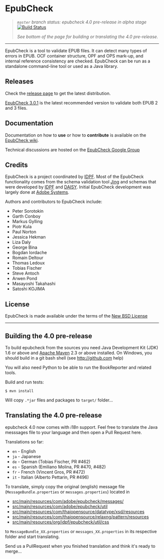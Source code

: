 EpubCheck
=========

> *`master` branch status: epubcheck 4.0 pre-release in alpha stage* [![Build Status](https://travis-ci.org/IDPF/epubcheck.svg?branch=master)](https://travis-ci.org/IDPF/epubcheck/)
>
> *See bottom of the page for building or translating the 4.0 pre-release.*

----

EpubCheck is a tool to validate EPUB files. It can detect many
types of errors in EPUB. OCF container structure, OPF and OPS mark-up,
and internal reference consistency are checked. EpubCheck can be run
as a standalone command-line tool or used as a Java library.


## Releases

Check the [release page](https://github.com/IDPF/epubcheck/releases) to get the latest distribution.

[EpubCheck 3.0.1](https://github.com/IDPF/epubcheck/releases/tag/v3.0.1) is the latest recommended version to validate both EPUB 2 and 3 files.


## Documentation

Documentation on how to **use** or how to **contribute** is available on the [EpubCheck wiki](https://github.com/IDPF/epubcheck/wiki).

Technical discussions are hosted on the [EpubCheck Google Group](https://groups.google.com/forum/#!forum/epubcheck)


## Credits

EpubCheck is a project coordinated by [IDPF](http://idpf.org/). Most of the EpubCheck functionality comes from the schema validation tool [Jing](http://www.thaiopensource.com/relaxng/jing.html) and schemas that were developed by [IDPF](http://www.idpf.org/) and [DAISY](http://www.daisy.org/). Initial EpubCheck development was largely done at [Adobe Systems](http://www.adobe.com/).

Authors and contributors to EpubCheck include:

 * Peter Sorotokin
 * Garth Conboy
 * Markus Gylling
 * Piotr Kula
 * Paul Norton
 * Jessica Hekman
 * Liza Daly
 * George Bina
 * Bogdan Iordache
 * Romain Deltour
 * Thomas Ledoux
 * Tobias Fischer
 * Steve Antoch
 * Arwen Pond
 * Masayoshi Takahashi
 * Satoshi KOJIMA

## License

EpubCheck is made available under the terms of the [New BSD License](http://opensource.org/licenses/BSD-3-Clause)

----

## Building the 4.0 pre-release

To build epubcheck from the sources you need Java Development Kit (JDK) 1.6 or above and [Apache Maven](http://maven.apache.org/) 2.3 or above installed.
On Windows, you should build in a git bash shell (see http://github.com help)

You will also need Python to be able to run the BookReporter and related tools.


Build and run tests:

```
$ mvn install
```
Will copy `.*jar` files and packages to `target/` folder...


## Translating the 4.0 pre-release

epubcheck 4.0 now comes with *i18n* support. Feel free to translate the Java messsages file to your language and then open a Pull Request here.

Translations so far:
* `en` - English
* `ja` - Japanese
* `de` - German (Tobias Fischer, PR #462)
* `es` - Spanish (Emiliano Molina, PR #470, #482)
* `fr` - French (Vincent Gros, PR #472)
* `it` - Italian (Alberto Pettarin, PR #496)

To translate, simply copy the original (english) message file (`MessageBundle.properties` or `messages.properties`) located in
* [src/main/resources/com/adobe/epubcheck/messages/](src/main/resources/com/adobe/epubcheck/messages/)
* [src/main/resources/com/adobe/epubcheck/util](src/main/resources/com/adobe/epubcheck/util)
* [src/main/resources/com/thaiopensource/datatype/xsd/resources](src/main/resources/com/thaiopensource/datatype/xsd/resources)
* [src/main/resources/com/thaiopensource/relaxng/pattern/resources](src/main/resources/com/thaiopensource/relaxng/pattern/resources)
* [src/main/resources/org/idpf/epubcheck/util/css](src/main/resources/org/idpf/epubcheck/util/css)

to `MessageBundle_XX.properties` or `messages_XX.properties` in its respective folder and start translating.

Send us a PullRequest when you finished translation and think it's ready to merge...
